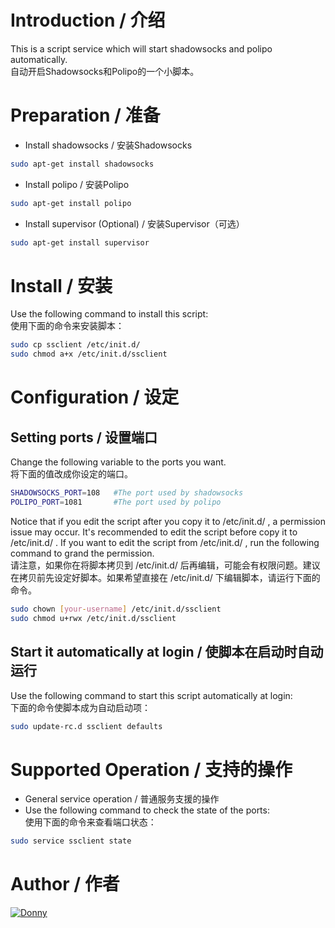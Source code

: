 # Introduction / 介绍
This is a script service which will start shadowsocks and polipo automatically.  
自动开启Shadowsocks和Polipo的一个小脚本。  

# Preparation / 准备
+ Install shadowsocks / 安装Shadowsocks
```bash
sudo apt-get install shadowsocks
```
+ Install polipo / 安装Polipo
```bash
sudo apt-get install polipo
```
+ Install supervisor (Optional) / 安装Supervisor（可选）
```bash
sudo apt-get install supervisor
```

# Install / 安装
Use the following command to install this script:  
使用下面的命令来安装脚本：  
```bash
sudo cp ssclient /etc/init.d/
sudo chmod a+x /etc/init.d/ssclient
```

# Configuration / 设定
## Setting ports / 设置端口
Change the following variable to the ports you want.  
将下面的值改成你设定的端口。  
```bash
SHADOWSOCKS_PORT=108   #The port used by shadowsocks
POLIPO_PORT=1081       #The port used by polipo
```

Notice that if you edit the script after you copy it to /etc/init.d/ , a permission issue may occur. It's recommended to edit the script before copy it to /etc/init.d/ . If you want to edit the script from /etc/init.d/ , run the following command to grand the permission.  
请注意，如果你在将脚本拷贝到 /etc/init.d/ 后再编辑，可能会有权限问题。建议在拷贝前先设定好脚本。如果希望直接在 /etc/init.d/ 下编辑脚本，请运行下面的命令。  
```bash
sudo chown [your-username] /etc/init.d/ssclient
sudo chmod u+rwx /etc/init.d/ssclient
```

## Start it automatically at login / 使脚本在启动时自动运行
Use the following command to start this script automatically at login:  
下面的命令使脚本成为自动启动项：  
```bash
sudo update-rc.d ssclient defaults
```

# Supported Operation / 支持的操作
+ General service operation / 普通服务支援的操作
+ Use the following command to check the state of the ports:  
  使用下面的命令来查看端口状态：  
```bash
sudo service ssclient state
```

# Author / 作者
[![Donny](https://avatars.githubusercontent.com/u/22200374?v=3&s=150 "Donny")](https://github.com/Donny-Hikari)


